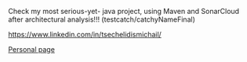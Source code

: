 Check my most serious-yet- java project, using Maven and SonarCloud after architectural analysis!!! (testcatch/catchyNameFinal)<br>

https://www.linkedin.com/in/tsechelidismichail/<br>

<a href="https://tsechelidismichail.github.io/">Personal page</a><br>
